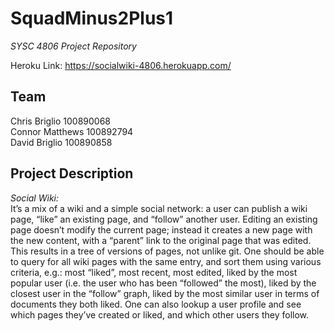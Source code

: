 # SquadMinus2Plus1 #
_SYSC 4806 Project Repository_

Heroku Link: https://socialwiki-4806.herokuapp.com/

## Team
Chris Briglio 100890068 <br />
Connor Matthews 100892794 <br />
David Briglio 100890858

## Project Description ##
_Social Wiki:_ <br />
It’s a mix of a wiki and a simple social network: a user can publish a wiki page, “like” an existing page, and “follow” another user. Editing an existing page doesn’t modify the current page; instead it creates a new page with the new content, with a “parent” link to the original page that was edited. This results in a tree of versions of pages, not unlike git. One should be able to query for all wiki pages with the same entry, and sort them using various criteria, e.g.: most “liked”, most recent, most edited, liked by the most popular user (i.e. the user who has been “followed” the most), liked by the closest user in the “follow” graph, liked by the most similar user in terms of documents they both liked. One can also lookup a user profile and see which pages they’ve created or liked, and which other users they follow.
